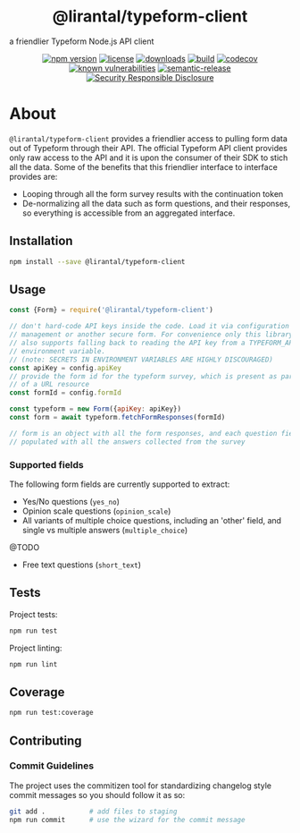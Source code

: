 <p align="center">
  <h1 align="center"> @lirantal/typeform-client </h1>
  a friendlier Typeform Node.js API client
</p>

<p align="center">

<a href="https://www.npmjs.org/package/@lirantal/typeform-client">
 <img src="https://badgen.net/npm/v/@lirantal/typeform-client"
      alt="npm version"/></a>

<a href="https://www.npmjs.org/package/@lirantal/typeform-client">
 <img src="https://badgen.net/npm/license/@lirantal/typeform-client"
      alt="license"/></a>

<a href="https://www.npmjs.org/package/@lirantal/typeform-client">
 <img src="https://badgen.net/npm/dt/@lirantal/typeform-client"
      alt="downloads"/></a>

<a href="https://travis-ci.org/lirantal/typeform-client">
 <img src="https://badgen.net/travis/lirantal/typeform-client"
      alt="build"/></a>

<a href="https://codecov.io/gh/lirantal/typeform-client">
 <img src="https://badgen.net/codecov/c/github/lirantal/typeform-client"
      alt="codecov"/></a>

<a href="https://snyk.io/test/github/lirantal/typeform-client">
 <img src="https://snyk.io/test/github/lirantal/typeform-client/badge.svg"
      alt="known vulnerabilities"/></a>

<a href="https://github.com/semantic-release/semantic-release">
 <img src="https://img.shields.io/badge/%20%20%F0%9F%93%A6%F0%9F%9A%80-semantic--release-e10079.svg?style=flat"
      alt="semantic-release"/></a>

<a href="https://github.com/nodejs/security-wg/blob/master/processes/responsible_disclosure_template.md">
 <img src="https://img.shields.io/badge/Security-Responsible%20Disclosure-yellow.svg"
      alt="Security Responsible Disclosure"/></a>
</p>

# About

`@lirantal/typeform-client` provides a friendlier access to pulling form data out of Typeform through their API. The official Typeform API client provides only raw access to the API and it is upon the consumer of their SDK to stich all the data. Some of the benefits that this friendlier interface to interface provides are:

- Looping through all the form survey results with the continuation token
- De-normalizing all the data such as form questions, and their responses, so everything is accessible from an aggregated interface.

## Installation

```bash
npm install --save @lirantal/typeform-client
```

## Usage

```js
const {Form} = require('@lirantal/typeform-client')

// don't hard-code API keys inside the code. Load it via configuration
// management or another secure form. For convenience only this library
// also supports falling back to reading the API key from a TYPEFORM_API_KEY
// environment variable.
// (note: SECRETS IN ENVIRONMENT VARIABLES ARE HIGHLY DISCOURAGED)
const apiKey = config.apiKey
// provide the form id for the typeform survey, which is present as part
// of a URL resource
const formId = config.formId

const typeform = new Form({apiKey: apiKey})
const form = await typeform.fetchFormResponses(formId)

// form is an object with all the form responses, and each question field is
// populated with all the answers collected from the survey
```

### Supported fields

The following form fields are currently supported to extract:

- Yes/No questions (`yes_no`)
- Opinion scale questions (`opinion_scale`)
- All variants of multiple choice questions, including an 'other' field, and single vs multiple answers (`multiple_choice`)

@TODO

- Free text questions (`short_text`)

## Tests

Project tests:

```bash
npm run test
```

Project linting:

```bash
npm run lint
```

## Coverage

```bash
npm run test:coverage
```

## Contributing

### Commit Guidelines

The project uses the commitizen tool for standardizing changelog style commit
messages so you should follow it as so:

```bash
git add .           # add files to staging
npm run commit      # use the wizard for the commit message
```
